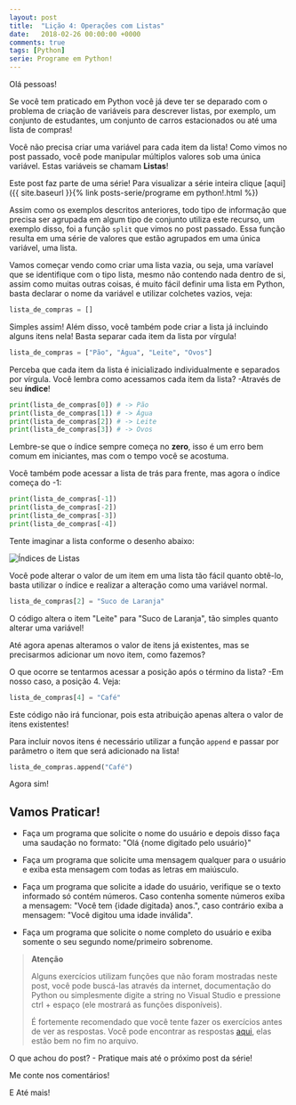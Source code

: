 ```yaml
---
layout: post
title:  "Lição 4: Operações com Listas"
date:   2018-02-26 00:00:00 +0000
comments: true
tags: [Python]
serie: Programe em Python!
---
```


Olá pessoas!

Se você tem praticado em Python você já deve ter se deparado com o problema de criação de variáveis para descrever listas, por exemplo, um conjunto de estudantes, um conjunto de carros estacionados ou até uma lista de compras!

Você não precisa criar uma variável para cada item da lista! Como vimos no post passado, você pode manipular múltiplos valores sob uma única variável. Estas variáveis se chamam **Listas**!

<!--more-->

Este post faz parte de uma série! Para visualizar a série inteira clique [aqui]({{ site.baseurl }}{% link posts-serie/programe em python!.html %})

Assim como os exemplos descritos anteriores, todo tipo de informação que precisa ser agrupada em algum tipo de conjunto utiliza este recurso, um exemplo disso, foi a função `split` que vimos no post passado. Essa função resulta em uma série de valores que estão agrupados em uma única variável, uma lista.

Vamos começar vendo como criar uma lista vazia, ou seja, uma varíavel que se identifique com o tipo lista, mesmo não contendo nada dentro de si, assim como muitas outras coisas, é muito fácil definir uma lista em Python, basta declarar o nome da variável e utilizar colchetes vazios, veja:

```python
lista_de_compras = []
```

Simples assim! Além disso, você também pode criar a lista já incluindo alguns itens nela! Basta separar cada item da lista por vírgula!

```python
lista_de_compras = ["Pão", "Água", "Leite", "Ovos"]
```

Perceba que cada item da lista é inicializado individualmente e separados por vírgula. Você lembra como acessamos cada item da lista? -Através de seu **índice**!

```python
print(lista_de_compras[0]) # -> Pão
print(lista_de_compras[1]) # -> Água
print(lista_de_compras[2]) # -> Leite
print(lista_de_compras[3]) # -> Ovos
```

Lembre-se que o índice sempre começa no **zero**, isso é um erro bem comum em iniciantes, mas com o tempo você se acostuma.

Você também pode acessar a lista de trás para frente, mas agora o índice começa do -1:

```python
print(lista_de_compras[-1])
print(lista_de_compras[-2])
print(lista_de_compras[-3])
print(lista_de_compras[-4])
```

Tente imaginar a lista conforme o desenho abaixo:

![Índices de Listas](https://i.imgur.com/OPShwvQ.jpg)

Você pode alterar o valor de um item em uma lista tão fácil quanto obtê-lo, basta utilizar o índice e realizar a alteração como uma variável normal.

```python
lista_de_compras[2] = "Suco de Laranja"
```

O código altera o item "Leite" para "Suco de Laranja", tão simples quanto alterar uma variável! 

Até agora apenas alteramos o valor de itens já existentes, mas se precisarmos adicionar um novo item, como fazemos?

O que ocorre se tentarmos acessar a posição após o término da lista? -Em nosso caso, a posição 4. Veja:

```python
lista_de_compras[4] = "Café"
```

Este código não irá funcionar, pois esta atribuição apenas altera o valor de itens existentes!

Para incluir novos itens é necessário utilizar a função `append` e passar por parâmetro o item que será adicionado na lista!

```python
lista_de_compras.append("Café")
```

Agora sim!

## Vamos Praticar!

* Faça um programa que solicite o nome do usuário e depois disso faça uma saudação no formato: "Olá {nome digitado pelo usuário}"

* Faça um programa que solicite uma mensagem qualquer para o usuário e exiba esta mensagem com todas as letras em maiúsculo.

* Faça um programa que solicite a idade do usuário, verifique se o texto informado só contém números. Caso contenha somente números exiba a mensagem: "Você tem {idade digitada} anos.", caso contrário exiba a mensagem: "Você digitou uma idade inválida".

* Faça um programa que solicite o nome completo do usuário e exiba somente o seu segundo nome/primeiro sobrenome.

> **Atenção**
>
> Alguns exercícios utilizam funções que não foram mostradas neste post, você pode buscá-las através da internet, documentação do Python ou simplesmente digite a string no Visual Studio e pressione ctrl + espaço (ele mostrará as funções disponíveis).
> 
> É fortemente recomendado que você tente fazer os exercícios antes de ver as respostas.
> Você pode encontrar as respostas [aqui](https://github.com/gabrielschade/Python-Intro-Serie/blob/master/03-NoneStringList.py), elas estão bem no fim no arquivo.

O que achou do post? - Pratique mais até o próximo post da série!

Me conte nos comentários!

E Até mais!